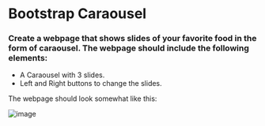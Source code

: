 # Bootstrap Caraousel

### Create a webpage that shows slides of your favorite food in the form of caraousel. The webpage should include the following elements:

- A Caraousel with 3 slides.
- Left and Right buttons to change the slides.

The webpage should look somewhat like this: 

![image](https://user-images.githubusercontent.com/78348500/220978615-8b9886ae-2abf-405d-9f13-58500336317f.png)
